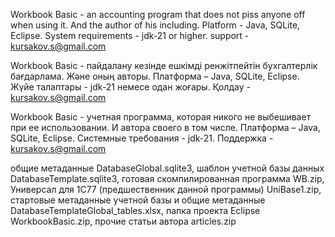 Workbook Basic - an accounting program that does not piss anyone off when using it. And the author of his including. Platform - Java, SQLite, Eclipse. System requirements - jdk-21 or higher.
support - kursakov.s@gmail.com

Workbook Basic - пайдалану кезінде ешкімді ренжітпейтін бухгалтерлік бағдарлама. Және оның авторы. Платформа – Java, SQLite, Eclipse.
Жүйе талаптары - jdk-21 немесе одан жоғары.
Қолдау - kursakov.s@gmail.com

Workbook Basic - учетная программа, которая никого не выбешивает при ее использовании. И автора своего в том числе. Платформа – Java, SQLite, Eclipse. Системные требования - jdk-21.
Поддержка - kursakov.s@gmail.com

общие метаданные DatabaseGlobal.sqlite3,  шаблон учетной базы данных DatabaseTemplate.sqlite3, готовая скомпилированная программа WB.zip, Универсал для 1С77 (предшественник данной программы) UniBase1.zip, стартовые метаданные учетной базы и общие метаданные DatabaseTemplateGlobal_tables.xlsx, папка проекта Eclipse WorkbookBasic.zip, прочие статьи автора articles.zip
